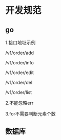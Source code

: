 # 开发规范
## go
1.接口地址示例

/v1/order/add

/v1/order/info

/v1/order/edit

/v1/order/del

/v1/order/list

2.不能忽略err

3.for不需要判断元素个数



## 数据库
